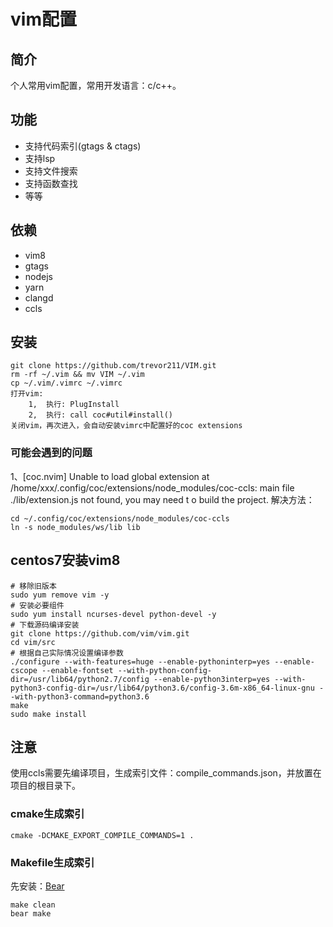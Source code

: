 # vim配置

## 简介

个人常用vim配置，常用开发语言：c/c++。

## 功能

- 支持代码索引(gtags & ctags)
- 支持lsp
- 支持文件搜索
- 支持函数查找
- 等等

## 依赖

- vim8
- gtags
- nodejs
- yarn
- clangd
- ccls

## 安装

```
git clone https://github.com/trevor211/VIM.git
rm -rf ~/.vim && mv VIM ~/.vim
cp ~/.vim/.vimrc ~/.vimrc
打开vim:
    1,  执行: PlugInstall
    2,  执行: call coc#util#install()
关闭vim，再次进入，会自动安装vimrc中配置好的coc extensions
```

### 可能会遇到的问题
1、[coc.nvim] Unable to load global extension at /home/xxx/.config/coc/extensions/node_modules/coc-ccls: main file ./lib/extension.js not found, you may need t
o build the project. 
解决方法：
```
cd ~/.config/coc/extensions/node_modules/coc-ccls
ln -s node_modules/ws/lib lib
```

## centos7安装vim8

```
# 移除旧版本
sudo yum remove vim -y
# 安装必要组件
sudo yum install ncurses-devel python-devel -y
# 下载源码编译安装
git clone https://github.com/vim/vim.git
cd vim/src
# 根据自己实际情况设置编译参数
./configure --with-features=huge --enable-pythoninterp=yes --enable-cscope --enable-fontset --with-python-config-dir=/usr/lib64/python2.7/config --enable-python3interp=yes --with-python3-config-dir=/usr/lib64/python3.6/config-3.6m-x86_64-linux-gnu --with-python3-command=python3.6
make
sudo make install
```

## 注意

使用ccls需要先编译项目，生成索引文件：compile_commands.json，并放置在项目的根目录下。

### cmake生成索引

```
cmake -DCMAKE_EXPORT_COMPILE_COMMANDS=1 .
```

### Makefile生成索引

先安装：[Bear](https://github.com/rizsotto/Bear)

```
make clean
bear make
```
